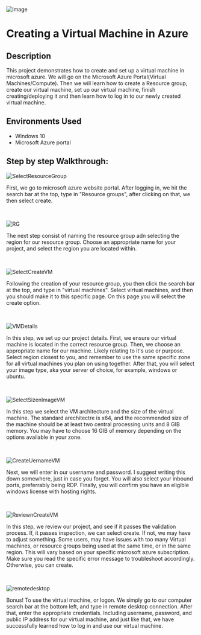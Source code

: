 <p align="center">

![image](https://github.com/user-attachments/assets/2367d5cb-6e20-4e85-a49e-80f7373e2a3a)

</p>

<h1>Creating a Virtual Machine in Azure</h1>

<h2>Description</h2>
<p>This project demonstrates how to create and set up a virtual machine in microsoft azure. We will go on the Microsoft Azure Portal(Virtual Machines/Compute). Then we will learn how to
create a Resource group, create our virtual machine, set up our virtual machine, finish creating/deploying it and then learn how to log in to our newly created virtual machine.
</p>
<h2>Environments Used</h2>

- Windows 10
- Microsoft Azure portal

<h2>Step by step Walkthrough:</h2>

<p>

  ![SelectResourceGroup](https://github.com/user-attachments/assets/c0c4022b-9c30-4579-a671-ef22227bd738)

</p>
<p>
First, we go to microsoft azure website portal. After logging in, we hit the search bar at the top, type in "Resource groups", after clicking on that, we then select create.
</p>
<br />

<p>

  ![RG](https://github.com/user-attachments/assets/22bfb67c-db41-419c-97e7-ec8cb6ad9fe4)


</p>
<p>
The next step consist of naming the resource group adn selecting the region for our resource group. Choose an appropriate name for your project, and select the region you are located within.
</p>
<br />

<p>

  ![SelectCreateVM](https://github.com/user-attachments/assets/95ee487d-b4f2-466a-8272-c45bfa51b705)

</p>
<p>
Following the creation of your resource group, you then click the search bar at the top, and type in "virtual machines". Select virtual machines, and then you should make it to this specific page. On this page you will select the create option.
</p>
<br />

<p>

 
 ![VMDetails](https://github.com/user-attachments/assets/70b15062-f406-48c5-b12e-ee842af57a6f)


</p>
<p>
In this step, we set up our project details. First, we ensure our virtual machine is located in the correct resource group. Then, we choose an appropriate name for our machine. Likely relating to it's use or purpose. Select region closest to you, and remember to use the same specific zone for all virtual machines you plan on using together. After that, you will select your image type, aka your server of choice, for example, windows or ubuntu.

</p>
<br />


<p>

![SelectSizenImageVM](https://github.com/user-attachments/assets/565539c2-70c9-477e-9dfe-71faa1979975)


</p>
<p>
In this step we select the VM architecture and the size of the virtual machine. The standard arechitectre is x64, and the recommended size of the machine should be at least two central processing units and 8 GIB memory. You may have to choose 16 GIB of memory depending on the options available in your zone.
</p>
<br />


<p>

 ![CreateUernameVM](https://github.com/user-attachments/assets/e99762a6-639e-47df-89f1-1e87d3ef251e)


</p>
Next, we will enter in our username and password. I suggest writing this down somewhere, just in case you forget. You will also select your inbound ports, preferrably being RDP. Finally, you will confirm you have an eligible windows license with hosting rights.
<p>

</p>
<br />

<p>

![ReviewnCreateVM](https://github.com/user-attachments/assets/8cbdd350-26dd-412f-b17e-69cc85c5e643)



</p>
<p>
In this step, we review our project, and see if it passes the validation process. If, it passes inspection, we can select create. If not, we may have to adjust something. Some users, may have issues with too many Virtual machines, or resource groups being used at the same time, or in the same region. This will vary based on your specific microsoft azure subscription. Make sure you read the specific error message to troubleshoot accordingly. Otherwise, you can create.
</p>
<br />

<p>

 
 ![remotedesktop](https://github.com/user-attachments/assets/f2b68941-96b7-434d-a08b-2a96166bc99e)




</p>
<p>
Bonus! To use the virtual machine, or logon. We simply go to our computer search bar at the bottom left, and type in remote desktop connection. After that, enter the appropriate credentials. Including username, password, and public IP address for our virtual machine, and just like that, we have successfully learned how to log in and use our virtual machine.
</p>
<br />




